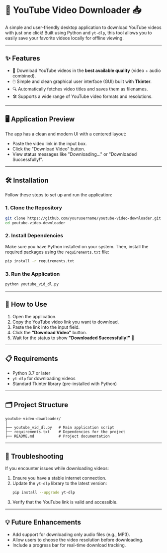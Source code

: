 # 🎥 YouTube Video Downloader 📥

A simple and user-friendly desktop application to download YouTube videos with just one click! Built using Python and `yt-dlp`, this tool allows you to easily save your favorite videos locally for offline viewing.

---

## ✨ Features
- 📌 Download YouTube videos in the **best available quality** (video + audio combined).
- 🖱️ Simple and clean graphical user interface (GUI) built with **Tkinter**.
- 🔍 Automatically fetches video titles and saves them as filenames.
- 🛠️ Supports a wide range of YouTube video formats and resolutions.

---

## 🖥️ Application Preview

The app has a clean and modern UI with a centered layout:
- Paste the video link in the input box.
- Click the "Download Video" button.
- View status messages like "Downloading..." or "Downloaded Successfully!".

---

## 🛠️ Installation

Follow these steps to set up and run the application:

### 1. Clone the Repository
```bash
git clone https://github.com/yourusername/youtube-video-downloader.git
cd youtube-video-downloader
```

### 2. Install Dependencies
Make sure you have Python installed on your system. Then, install the required packages using the `requirements.txt` file:
```bash
pip install -r requirements.txt
```

### 3. Run the Application
```bash
python youtube_vid_dl.py
```

---

## 🚀 How to Use

1. Open the application.
2. Copy the YouTube video link you want to download.
3. Paste the link into the input field.
4. Click the **"Download Video"** button.
5. Wait for the status to show **"Downloaded Successfully!"** 🎉

---

## 📋 Requirements
- Python 3.7 or later
- `yt-dlp` for downloading videos
- Standard Tkinter library (pre-installed with Python)

---

## 🗂️ Project Structure
```plaintext
youtube-video-downloader/
│
├── youtube_vid_dl.py   # Main application script
├── requirements.txt    # Dependencies for the project
├── README.md           # Project documentation
```

---

## 🔧 Troubleshooting

If you encounter issues while downloading videos:
1. Ensure you have a stable internet connection.
2. Update the `yt-dlp` library to the latest version:
   ```bash
   pip install --upgrade yt-dlp
   ```
3. Verify that the YouTube link is valid and accessible.

---

## 💡 Future Enhancements
- Add support for downloading only audio files (e.g., MP3).
- Allow users to choose the video resolution before downloading.
- Include a progress bar for real-time download tracking.
